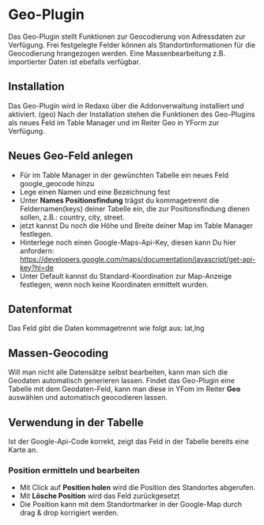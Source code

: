 # Geo-Plugin

Das Geo-Plugin stellt Funktionen zur Geocodierung von Adressdaten zur Verfügung. Frei festgelegte Felder können als Standortinformationen für die Geocodierung hrangezogen werden. Eine Massenbearbeitung z.B. importierter Daten ist ebefalls verfügbar. 

## Installation
Das Geo-Plugin wird in Redaxo über die Addonverwaltung installiert und aktiviert. (geo) 
Nach der Installation stehen die Funktionen des Geo-Plugins als neues Feld im Table Manager und im Reiter Geo in YForm zur Verfügung. 

## Neues Geo-Feld anlegen
- Für im Table Manager in der gewünchten Tabelle ein neues Feld google_geocode hinzu
- Lege einen Namen und eine Bezeichnung fest
- Unter **Names Positionsfindung** trägst du kommagetrennt die Feldernamen(keys) deiner Tabelle ein, die zur Positionsfindung dienen sollen, z.B.: country, city, street. 
- jetzt kannst Du noch die Höhe und Breite deiner Map im Table Manager festlegen. 
- Hinterlege noch einen Google-Maps-Api-Key, diesen kann Du hier anfordern: https://developers.google.com/maps/documentation/javascript/get-api-key?hl=de
- Unter Default kannst du Standard-Koordination zur Map-Anzeige festlegen, wenn noch keine Koordinaten ermittelt wurden. 

## Datenformat
Das Feld gibt die Daten kommagetrennt wie folgt aus: lat,lng

## Massen-Geocoding 
Will man nicht alle Datensätze selbst bearbeiten, kann man sich die Geodaten automatisch generieren lassen. 
Findet das Geo-Plugin eine Tabelle mit dem Geodaten-Feld, kann man diese in YFom im Reiter **Geo** auswählen und automatisch geocodieren lassen. 

## Verwendung in der Tabelle
Ist der Google-Api-Code korrekt, zeigt das Feld in der Tabelle bereits eine Karte an. 

### Position ermitteln und bearbeiten
- Mit Click auf **Position holen** wird die Position des Standortes abgerufen. 
- Mit **Lösche Position** wird das Feld zurückgesetzt
- Die Position kann mit dem Standortmarker in der Google-Map durch drag & drop korrigiert werden. 

